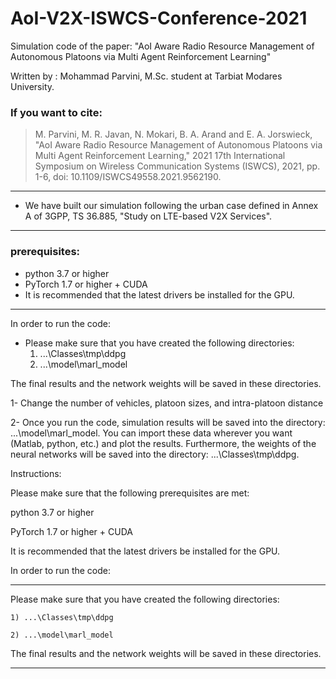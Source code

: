  # AoI-V2X-ISWCS-Conference-2021

Simulation code of the paper:
    "AoI Aware Radio Resource Management of Autonomous Platoons via Multi Agent Reinforcement Learning"

Written by  : Mohammad Parvini, M.Sc. student at Tarbiat Modares University.

### If you want to cite: 
>M. Parvini, M. R. Javan, N. Mokari, B. A. Arand and E. A. Jorswieck, "AoI Aware Radio Resource Management of Autonomous Platoons via Multi Agent Reinforcement Learning," 2021 17th International Symposium on Wireless Communication Systems (ISWCS), 2021, pp. 1-6, doi: 10.1109/ISWCS49558.2021.9562190.
---------------------------------------------------------------------------------------
* We have built our simulation following the urban case defined in Annex A of 
     3GPP, TS 36.885, "Study on LTE-based V2X Services".
---------------------------------------------------------------------------------------
### prerequisites:
* python 3.7 or higher
* PyTorch 1.7 or higher + CUDA
* It is recommended that the latest drivers be installed for the GPU.
---------------------------------------------------------------------------------------

In order to run the code:

* Please make sure that you have created the following directories:
	1) ...\Classes\tmp\ddpg
	2) ...\model\marl_model

The final results and the network weights will be saved in these directories.


1- Change the number of vehicles, platoon sizes, and intra-platoon distance

2- Once you run the code, simulation results will be saved into the directory: 
   ...\model\marl_model. You can import these data wherever you want (Matlab, python, etc.) 
   and plot the results. Furthermore, the weights of the neural networks will be saved into 
   the directory: ...\Classes\tmp\ddpg. 

Instructions: 

Please make sure that the following prerequisites are met:

python 3.7 or higher

PyTorch 1.7 or higher + CUDA

It is recommended that the latest drivers be installed for the GPU.

In order to run the code:

***

Please make sure that you have created the following directories:

    1) ...\Classes\tmp\ddpg

    2) ...\model\marl_model

The final results and the network weights will be saved in these directories.
 
***
